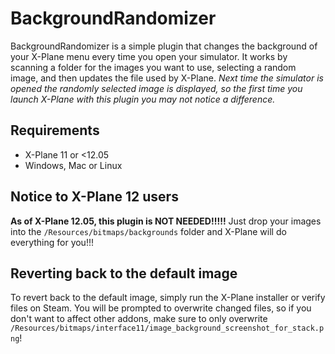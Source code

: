 # BackgroundRandomizer
BackgroundRandomizer is a simple plugin that changes the background of your X-Plane menu every time you open your simulator. It works by scanning a folder for the images you want to use, selecting a random image, and then updates the file used by X-Plane. *Next time the simulator is opened the randomly selected image is displayed, so the first time you launch X-Plane with this plugin you may not notice a difference.*

## Requirements
- X-Plane 11 or <12.05
- Windows, Mac or Linux

## Notice to X-Plane 12 users
**As of X-Plane 12.05, this plugin is NOT NEEDED!!!!!** Just drop your images into the `/Resources/bitmaps/backgrounds` folder and X-Plane will do everything for you!!!

## Reverting back to the default image
To revert back to the default image, simply run the X-Plane installer or verify files on Steam. You will be prompted to overwrite changed files, so if you don't want to affect other addons, make sure to only overwrite `/Resources/bitmaps/interface11/image_background_screenshot_for_stack.png`!
